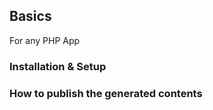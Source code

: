 ## Basics

For any PHP App

### Installation & Setup



### How to publish the generated contents



